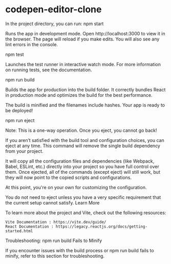 # codepen-editor-clone

In the project directory, you can run:
npm start

Runs the app in development mode.
Open http://localhost:3000 to view it in the browser.
The page will reload if you make edits.
You will also see any lint errors in the console.


npm test

Launches the test runner in interactive watch mode.
For more information on running tests, see the documentation.


npm run build

Builds the app for production into the build folder.
It correctly bundles React in production mode and optimizes the build for the best performance.

The build is minified and the filenames include hashes.
Your app is ready to be deployed!


npm run eject

Note: This is a one-way operation. Once you eject, you cannot go back!

If you aren’t satisfied with the build tool and configuration choices, you can eject at any time. This command will remove the single build dependency from your project.

It will copy all the configuration files and dependencies (like Webpack, Babel, ESLint, etc.) directly into your project so you have full control over them. Once ejected, all of the commands (except eject) will still work, but they will now point to the copied scripts and configurations.

At this point, you're on your own for customizing the configuration.

You do not need to eject unless you have a very specific requirement that the current setup cannot satisfy.
Learn More

To learn more about the project and Vite, check out the following resources:

    Vite Documentation : https://vite.dev/guide/
    React Documentation : https://legacy.reactjs.org/docs/getting-started.html



Troubleshooting: npm run build Fails to Minify

If you encounter issues with the build process or npm run build fails to minify, refer to this section for troubleshooting.
